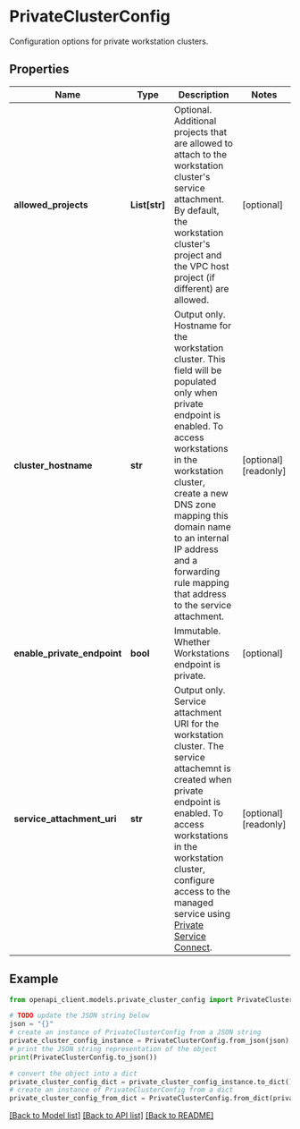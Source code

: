 # PrivateClusterConfig

Configuration options for private workstation clusters.

## Properties

Name | Type | Description | Notes
------------ | ------------- | ------------- | -------------
**allowed_projects** | **List[str]** | Optional. Additional projects that are allowed to attach to the workstation cluster&#39;s service attachment. By default, the workstation cluster&#39;s project and the VPC host project (if different) are allowed. | [optional] 
**cluster_hostname** | **str** | Output only. Hostname for the workstation cluster. This field will be populated only when private endpoint is enabled. To access workstations in the workstation cluster, create a new DNS zone mapping this domain name to an internal IP address and a forwarding rule mapping that address to the service attachment. | [optional] [readonly] 
**enable_private_endpoint** | **bool** | Immutable. Whether Workstations endpoint is private. | [optional] 
**service_attachment_uri** | **str** | Output only. Service attachment URI for the workstation cluster. The service attachemnt is created when private endpoint is enabled. To access workstations in the workstation cluster, configure access to the managed service using [Private Service Connect](https://cloud.google.com/vpc/docs/configure-private-service-connect-services). | [optional] [readonly] 

## Example

```python
from openapi_client.models.private_cluster_config import PrivateClusterConfig

# TODO update the JSON string below
json = "{}"
# create an instance of PrivateClusterConfig from a JSON string
private_cluster_config_instance = PrivateClusterConfig.from_json(json)
# print the JSON string representation of the object
print(PrivateClusterConfig.to_json())

# convert the object into a dict
private_cluster_config_dict = private_cluster_config_instance.to_dict()
# create an instance of PrivateClusterConfig from a dict
private_cluster_config_from_dict = PrivateClusterConfig.from_dict(private_cluster_config_dict)
```
[[Back to Model list]](../README.md#documentation-for-models) [[Back to API list]](../README.md#documentation-for-api-endpoints) [[Back to README]](../README.md)


